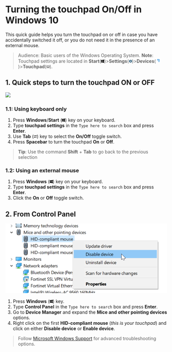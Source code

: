 # Turning the touchpad On/Off in Windows 10

This quick guide helps you turn the touchpad on or off in case you have accidentally switched it off, or you do not need it in the presence of an external mouse.

>Audience: Basic users of the Windows Operating System.
> **Note**: Touchpad settings are located in **Start**(<img src="https://raw.githubusercontent.com/Olena1925/touchpad/master/Windows%20Icon.png" width="10" height="10"/>)>**Settings**(<img src="https://raw.githubusercontent.com/Olena1925/touchpad/master/Settings%20Icon.png" width="10" height="10"/>)>**Devices**(<img src="https://raw.githubusercontent.com/Olena1925/touchpad/master/Devices%20Icon.PNG" width="15" height="15"/>)>**Touchpad**(<img src="https://raw.githubusercontent.com/Olena1925/touchpad/master/Touchpad%20Icon.png" width="10" height="10"/>).

## 1. Quick steps to turn the touchpad ON or OFF

![](https://raw.githubusercontent.com/Olena1925/touchpad/master/Navigating.gif)

### 1.1: Using keyboard only

1. Press **Windows**/**Start** (<img src="https://raw.githubusercontent.com/Olena1925/touchpad/master/Windows%20Icon.png" width="10" height="10"/>) key on your keyboard.
2. Type **touchpad settings** in the `Type here to search` box and press **Enter**.
3. Use **Tab** (<img src="https://raw.githubusercontent.com/Olena1925/touchpad/master/Tab%20Icon.png" width="10" height="10"/>) key to select the **On/Off** toggle switch.
4. Press **Spacebar** to turn the touchpad **On** or **Off**.

> **Tip**: Use the command **Shift** + **Tab** to go back to the previous selection

### 1.2: Using an external mouse

1. Press **Windows** (<img src="https://raw.githubusercontent.com/Olena1925/touchpad/master/Windows%20Icon.png" width="10" height="10"/>) key on your keyboard.
2. Type **touchpad settings** in the `Type here to search` box and press **Enter**.
3. Click the **On** or **Off** toggle switch.

## 2. From Control Panel

![](https://raw.githubusercontent.com/Olena1925/Touchpad/master/Device%20Driver.png)

1. Press **Windows** (<img src="https://raw.githubusercontent.com/Olena1925/touchpad/master/Windows%20Icon.png" width="10" height="10"/>) key.
2. Type **Control Panel** in the `Type here to search` box and press **Enter**.
3. Go to **Device Manager** and expand the **Mice and other pointing devices** options.
4. Right click on the first **HID-compliant mouse** (*this is your touchpad*) and click on either **Disable device** or **Enable device**.

>Follow [Microsoft Windows Support](https://support.microsoft.com/en-us/help/4027866/windows-fix-touchpad-problems-in-windows-10) for advanced troubleshooting options.


